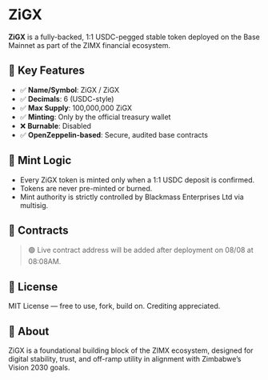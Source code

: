 # ZiGX

**ZiGX** is a fully-backed, 1:1 USDC-pegged stable token deployed on the Base Mainnet as part of the ZIMX financial ecosystem.

## 🔐 Key Features

- ✅ **Name/Symbol**: ZiGX / ZiGX
- ✅ **Decimals**: 6 (USDC-style)
- ✅ **Max Supply**: 100,000,000 ZiGX
- ✅ **Minting**: Only by the official treasury wallet
- ❌ **Burnable**: Disabled
- ✅ **OpenZeppelin-based**: Secure, audited base contracts

## 🔄 Mint Logic

- Every ZiGX token is minted only when a 1:1 USDC deposit is confirmed.
- Tokens are never pre-minted or burned.
- Mint authority is strictly controlled by Blackmass Enterprises Ltd via multisig.

## 📄 Contracts

> 🟢 Live contract address will be added after deployment on 08/08 at 08:08AM.

## 📝 License

MIT License — free to use, fork, build on. Crediting appreciated.

## 🧱 About

ZiGX is a foundational building block of the ZIMX ecosystem, designed for digital stability, trust, and off-ramp utility in alignment with Zimbabwe’s Vision 2030 goals.
